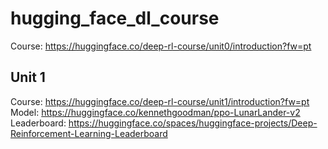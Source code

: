 # hugging_face_dl_course

Course: https://huggingface.co/deep-rl-course/unit0/introduction?fw=pt

## Unit 1

Course: https://huggingface.co/deep-rl-course/unit1/introduction?fw=pt 
Model: https://huggingface.co/kennethgoodman/ppo-LunarLander-v2 
Leaderboard: https://huggingface.co/spaces/huggingface-projects/Deep-Reinforcement-Learning-Leaderboard 
